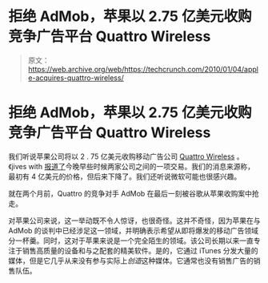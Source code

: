 # 拒绝 AdMob，苹果以 2.75 亿美元收购竞争广告平台 Quattro Wireless 

> 原文：<https://web.archive.org/web/https://techcrunch.com/2010/01/04/apple-acquires-quattro-wireless/>

# 拒绝 AdMob，苹果以 2.75 亿美元收购竞争广告平台 Quattro Wireless

我们听说苹果公司将以 2 . 75 亿美元收购移动广告公司 [Quattro Wireless](https://web.archive.org/web/20230209085635/http://www.quattrowireless.com/) 。《jives with [报道了](https://web.archive.org/web/20230209085635/http://kara.allthingsd.com/20100104/exclusive-apple-to-buy-quattro-wireless-for-275-million/)今晚早些时候两家公司之间的一项交易。我们的消息来源称，最初有 4 亿美元的价格，但后来下降了。我们还听说微软可能也很感兴趣。

就在两个月前，Quattro 的竞争对手 AdMob 在最后一刻被谷歌从苹果收购案中抢走。

对苹果公司来说，这一举动既不令人惊讶，也很奇怪。这并不奇怪，因为苹果在与 AdMob 的谈判中已经涉足这一领域，并明确表示希望从即将爆发的移动广告领域分一杯羹。同时，这对于苹果来说是一个完全陌生的领域。该公司长期以来一直专注于销售高质量的设备和与之配套的精美软件。是的，它通过 iTunes 分发大量的媒体，但是它几乎从来没有参与实际上*创造*这种媒体。它通常也没有销售广告的销售队伍。